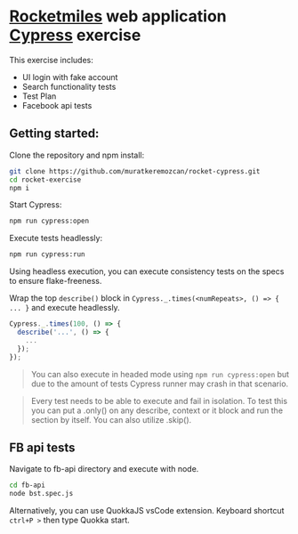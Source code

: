 # [Rocketmiles](https://www.rocketmiles.com/) web application [Cypress](https://www.cypress.io/) exercise

This exercise includes:

* UI login with fake account
* Search functionality tests
* Test Plan
* Facebook api tests

## Getting started:
Clone the repository and npm install:
```bash
git clone https://github.com/muratkeremozcan/rocket-cypress.git
cd rocket-exercise
npm i
```
Start Cypress:
```bash
npm run cypress:open
```
Execute tests headlessly:
```bash
npm run cypress:run
```
Using headless execution, you can execute consistency tests on the specs to ensure flake-freeness.

Wrap the top `describe()` block in `Cypress._.times(<numRepeats>, () => { ... }` and execute headlessly.

```javascript
Cypress._.times(100, () => {
  describe('...', () => { 
    ... 
  });
});
```
> You can also execute in headed mode using `npm run cypress:open` but due to the amount of tests Cypress runner may crash in that scenario.

> Every test needs to be able to execute and fail in isolation. To test this you can put a .only() on any describe, context or it block and run the section by itself. You can also utilize .skip().

## FB api tests
Navigate to fb-api directory and execute with node.
```bash
cd fb-api
node bst.spec.js
```
Alternatively, you can use QuokkaJS vsCode extension. Keyboard shortcut `ctrl+P >` then type Quokka start.